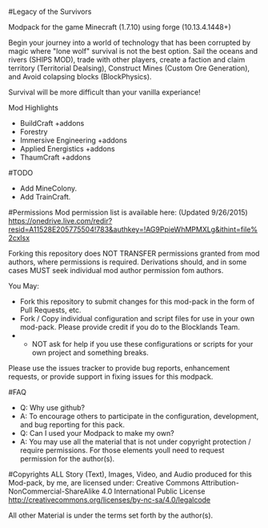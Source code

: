 #Legacy of the Survivors

Modpack for the game Minecraft (1.7.10) using forge (10.13.4.1448+)

Begin your journey into a world of technology that has been corrupted by magic where "lone wolf" survival is not the best option.  Sail the oceans and rivers (SHIPS MOD), trade with other players, create a faction and claim territory (Territorial Dealsing), Construct Mines (Custom Ore Generation), and Avoid colapsing blocks (BlockPhysics).

Survival will be more difficult than your vanilla experiance!

Mod Highlights
- BuildCraft +addons
- Forestry
- Immersive Engineering +addons
- Applied Energistics +addons
- ThaumCraft +addons

#TODO
- Add MineColony.
- Add TrainCraft. 

#Permissions
Mod permission list is available here: (Updated 9/26/2015)
https://onedrive.live.com/redir?resid=A11528E205775504!783&authkey=!AG9PpieWhMPMXLg&ithint=file%2cxlsx

Forking this repository does NOT TRANSFER permissions granted from mod authors, where permissions is required.
Derivations should, and in some cases MUST seek individual mod author permission fom authors. 

You May:
- Fork this repository to submit changes for this mod-pack in the form of Pull Requests, etc.
- Fork / Copy individual configuration and script files for use in your own mod-pack. Please provide credit if you do to the Blocklands Team.
- - NOT ask for help if you use these configurations or scripts for your own project and something breaks.

Please use the issues tracker to provide bug reports, enhancement requests, or provide support in fixing issues for this modpack.

#FAQ
- Q: Why use github?
- A: To encourage others to participate in the configuration, development, and bug reporting for this pack.
- Q: Can I used your Modpack to make my own?
- A: You may use all the material that is not under copyright protection / require permissions. For those elements youll need to request permission for the author(s).

#Copyrights
ALL Story (Text), Images, Video, and Audio produced for this Mod-pack, by me, are licensed under:
Creative Commons Attribution-NonCommercial-ShareAlike 4.0 International Public License <http://creativecommons.org/licenses/by-nc-sa/4.0/legalcode>

All other Material is under the terms set forth by the author(s).
